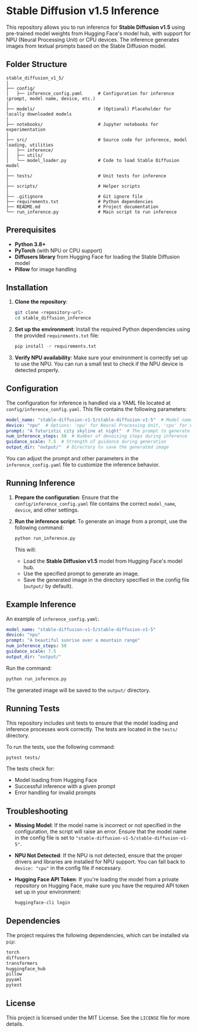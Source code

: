 
# Stable Diffusion v1.5 Inference

This repository allows you to run inference for **Stable Diffusion v1.5** using pre-trained model weights from Hugging Face's model hub, with support for NPU (Neural Processing Unit) or CPU devices. The inference generates images from textual prompts based on the Stable Diffusion model.

## Folder Structure

```
stable_diffusion_v1_5/
│
├── config/ 
│   ├── inference_config.yaml      # Configuration for inference (prompt, model name, device, etc.)
│
├── models/                        # (Optional) Placeholder for locally downloaded models
│
├── notebooks/                     # Jupyter notebooks for experimentation
│
├── src/                           # Source code for inference, model loading, utilities
│   ├── inference/                 
│   ├── utils/                     
│   └── model_loader.py            # Code to load Stable Diffusion model
│
├── tests/                         # Unit tests for inference
│
├── scripts/                       # Helper scripts
│
├── .gitignore                     # Git ignore file
├── requirements.txt               # Python dependencies
├── README.md                      # Project documentation
└── run_inference.py               # Main script to run inference
```

## Prerequisites

- **Python 3.8+**
- **PyTorch** (with NPU or CPU support)
- **Diffusers library** from Hugging Face for loading the Stable Diffusion model
- **Pillow** for image handling

## Installation

1. **Clone the repository**:
   ```bash
   git clone <repository-url>
   cd stable_diffusion_inference
   ```

2. **Set up the environment**:
   Install the required Python dependencies using the provided `requirements.txt` file:
   ```bash
   pip install -r requirements.txt
   ```

3. **Verify NPU availability**:
   Make sure your environment is correctly set up to use the NPU. You can run a small test to check if the NPU device is detected properly.

## Configuration

The configuration for inference is handled via a YAML file located at `config/inference_config.yaml`. This file contains the following parameters:

```yaml
model_name: "stable-diffusion-v1-5/stable-diffusion-v1-5"  # Model name from Hugging Face
device: "npu"  # Options: 'npu' for Neural Processing Unit, 'cpu' for CPU
prompt: "A futuristic city skyline at night"  # The prompt to generate an image
num_inference_steps: 50  # Number of denoising steps during inference
guidance_scale: 7.5  # Strength of guidance during generation
output_dir: "output/"  # Directory to save the generated image
```

You can adjust the prompt and other parameters in the `inference_config.yaml` file to customize the inference behavior.

## Running Inference

1. **Prepare the configuration**: Ensure that the `config/inference_config.yaml` file contains the correct `model_name`, `device`, and other settings.

2. **Run the inference script**:
   To generate an image from a prompt, use the following command:
   ```bash
   python run_inference.py
   ```

   This will:
   - Load the **Stable Diffusion v1.5** model from Hugging Face's model hub.
   - Use the specified prompt to generate an image.
   - Save the generated image in the directory specified in the config file (`output/` by default).

## Example Inference

An example of `inference_config.yaml`:

```yaml
model_name: "stable-diffusion-v1-5/stable-diffusion-v1-5"
device: "npu"
prompt: "A beautiful sunrise over a mountain range"
num_inference_steps: 50
guidance_scale: 7.5
output_dir: "output/"
```

Run the command:
```bash
python run_inference.py
```

The generated image will be saved to the `output/` directory.

## Running Tests

This repository includes unit tests to ensure that the model loading and inference processes work correctly. The tests are located in the `tests/` directory.

To run the tests, use the following command:
```bash
pytest tests/
```

The tests check for:
- Model loading from Hugging Face
- Successful inference with a given prompt
- Error handling for invalid prompts

## Troubleshooting

- **Missing Model**: If the model name is incorrect or not specified in the configuration, the script will raise an error. Ensure that the model name in the config file is set to `"stable-diffusion-v1-5/stable-diffusion-v1-5"`.
  
- **NPU Not Detected**: If the NPU is not detected, ensure that the proper drivers and libraries are installed for NPU support. You can fall back to `device: "cpu"` in the config file if necessary.

- **Hugging Face API Token**: If you're loading the model from a private repository on Hugging Face, make sure you have the required API token set up in your environment:
  ```bash
  huggingface-cli login
  ```

## Dependencies

The project requires the following dependencies, which can be installed via `pip`:

```txt
torch
diffusers
transformers
huggingface_hub
pillow
pyyaml
pytest
```

## License

This project is licensed under the MIT License. See the `LICENSE` file for more details.
